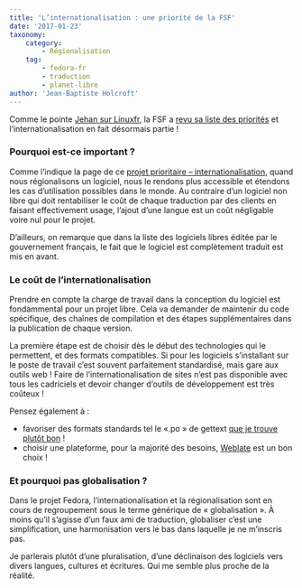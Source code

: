 ```yaml
---
title: 'L’internationalisation : une priorité de la FSF'
date: '2017-01-23'
taxonomy:
    category:
        - Régionalisation
    tag:
        - fedora-fr
        - traduction
        - planet-libre
author: 'Jean-Baptiste Holcroft'
---
```


Comme le pointe [Jehan sur Linuxfr](http://linuxfr.org/users/jehan/journaux/flash-est-en-phase-terminale), la FSF a [revu sa liste des priorités](http://www.fsf.org/news/fsf-announces-a-major-overhaul-of-free-software-high-priority-projects-list) et l’internationalisation en fait désormais partie !

### Pourquoi est-ce important ?

Comme l’indique la page de ce [projet prioritaire – internationalisation](https://www.fsf.org/campaigns/priority-projects/internationalization), quand nous régionalisons un logiciel, nous le rendons plus accessible et étendons les cas d’utilisation possibles dans le monde. Au contraire d’un logiciel non libre qui doit rentabiliser le coût de chaque traduction par des clients en faisant effectivement usage, l’ajout d’une langue est un coût négligable voire nul pour le projet.

D’ailleurs, on remarque que dans la liste des logiciels libres éditée par le gouvernement français, le fait que le logiciel est complètement traduit est mis en avant.

### Le coût de l’internationalisation

Prendre en compte la charge de travail dans la conception du logiciel est fondammental pour un projet libre. Cela va demander de maintenir du code spécifique, des chaînes de compilation et des étapes supplémentaires dans la publication de chaque version.

La première étape est de choisir dès le début des technologies qui le permettent, et des formats compatibles. Si pour les logiciels s’installant sur le poste de travail c’est souvent parfaitement standardisé, mais gare aux outils web ! Faire de l’internationalisation de sites n’est pas disponible avec tous les cadriciels et devoir changer d’outils de développement est très coûteux !

Pensez également à :

* favoriser des formats standards tel le «.po » de gettext [que je trouve plutôt bon](https://jibecfed.fedorapeople.org/blog/les-fichiers-po-cest-pas-si-mal.html) !
* choisir une plateforme, pour la majorité des besoins, [Weblate](http://weblate.org) est un bon choix !

### Et pourquoi pas globalisation ?

Dans le projet Fedora, l’internationalisation et la régionalisation sont en cours de regroupement sous le terme générique de « globalisation ». À moins qu’il s’agisse d’un faux ami de traduction, globaliser c’est une simplification, une harmonisation vers le bas dans laquelle je ne m’inscris pas.

Je parlerais plutôt d’une pluralisation, d’une déclinaison des logiciels vers divers langues, cultures et écritures. Qui me semble plus proche de la réalité.
